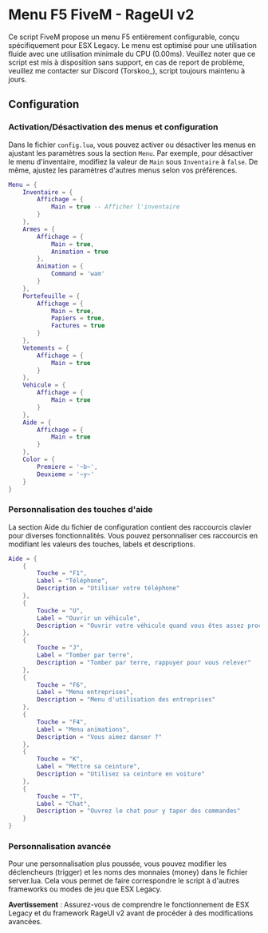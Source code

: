 # Menu F5 FiveM - RageUI v2

Ce script FiveM propose un menu F5 entièrement configurable, conçu spécifiquement pour ESX Legacy. Le menu est optimisé pour une utilisation fluide avec une utilisation minimale du CPU (0.00ms). Veuillez noter que ce script est mis à disposition sans support, en cas de report de problème, veuillez me contacter sur Discord (Torskoo_), script toujours maintenu à jours.

## Configuration

### Activation/Désactivation des menus et configuration

Dans le fichier `config.lua`, vous pouvez activer ou désactiver les menus en ajustant les paramètres sous la section `Menu`. Par exemple, pour désactiver le menu d'inventaire, modifiez la valeur de `Main` sous `Inventaire` à `false`. De même, ajustez les paramètres d'autres menus selon vos préférences.

```lua
Menu = {
    Inventaire = {
        Affichage = {
            Main = true -- Afficher l'inventaire
        }
    },
    Armes = {
        Affichage = {
            Main = true,
            Animation = true
        },
        Animation = {
            Command = 'wam'
        }
    },
    Portefeuille = {
        Affichage = {
            Main = true,
            Papiers = true,
            Factures = true
        }
    },
    Vetements = {
        Affichage = {
            Main = true
        }
    },
    Vehicule = {
        Affichage = {
            Main = true
        }
    },
    Aide = {
        Affichage = {
            Main = true
        }
    },
    Color = {
        Premiere = '~b~',
        Deuxieme = '~y~'
    }
}
```

### Personnalisation des touches d'aide

La section Aide du fichier de configuration contient des raccourcis clavier pour diverses fonctionnalités. Vous pouvez personnaliser ces raccourcis en modifiant les valeurs des touches, labels et descriptions.

```lua
Aide = {
    {
        Touche = "F1",
        Label = "Téléphone",
        Description = "Utiliser votre téléphone"
    },
    {
        Touche = "U",
        Label = "Ouvrir un véhicule",
        Description = "Ouvrir votre véhicule quand vous êtes assez proche"
    },
    {
        Touche = "J",
        Label = "Tomber par terre",
        Description = "Tomber par terre, rappuyer pour vous relever"
    },
    {
        Touche = "F6",
        Label = "Menu entreprises",
        Description = "Menu d'utilisation des entreprises"
    },
    {
        Touche = "F4",
        Label = "Menu animations",
        Description = "Vous aimez danser ?"
    },
    {
        Touche = "K",
        Label = "Mettre sa ceinture",
        Description = "Utilisez sa ceinture en voiture"
    },
    {
        Touche = "T",
        Label = "Chat",
        Description = "Ouvrez le chat pour y taper des commandes"
    }
}
```

### Personnalisation avancée

Pour une personnalisation plus poussée, vous pouvez modifier les déclencheurs (trigger) et les noms des monnaies (money) dans le fichier server.lua. Cela vous permet de faire correspondre le script à d'autres frameworks ou modes de jeu que ESX Legacy.

**Avertissement** : Assurez-vous de comprendre le fonctionnement de ESX Legacy et du framework RageUI v2 avant de procéder à des modifications avancées.
